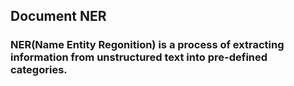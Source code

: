 ## Document NER
### NER(Name Entity Regonition) is a process of extracting information from unstructured text into pre-defined categories.

